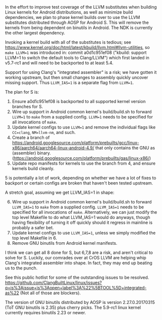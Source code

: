 In the effort to improve test coverage of the LLVM substitutes when building
Linux kernels for Android distributions, as well as minimize build
dependencies, we plan to phase kernel builds over to use the LLVM substitutes
distributed through AOSP for Android S. This will remove the kernels from being
dependent on binutils in Android. The NDK is currently the other largest
dependency.

Invoking a kernel build with all of the substitutes is tedious; see
https://www.kernel.org/doc/html/latest/kbuild/llvm.html#llvm-utilities, so
`make LLVM=1` was introduced in:
commit a0d1c951ef08 ("kbuild: support LLVM=1 to switch the default tools to Clang/LLVM")
which first landed in v5.7-rc1 and will need to be backported to at least 5.4.

Support for using Clang's "integrated assembler" is a risk; we have gotten it
working upstream, but then small changes to assembly quickly uncover missing
support. Thus `LLVM_IAS=1` is a separate flag from `LLVM=1`.

The plan for S is:

1. Ensure a0d1c951ef08 is backported to all supported kernel version branches
   for S.
2. Wire up support in Android common kernel's build/build.sh to forward
   `LLVM=1` to `make` from a supplied config. `LLVM=1` needs to be specified
   for all invocations of `make`.
3. Update kernel configs to use `LLVM=1` and remove the individual flags like
   `CC=clang`, `NM=llvm-nm`, and such.
4. Create a branch of
   https://android.googlesource.com/platform/prebuilts/gcc/linux-x86/aarch64/aarch64-linux-android-4.9/
   that only contains the GNU as (assembler) binary.
   (https://android.googlesource.com/platform/prebuilts/gas/linux-x86/)
5. Update repo manifests for kernels to use the branch from 4, and ensure
   kernels build cleanly.

5 is potentially a lot of work, depending on whether we have a lot of fixes to
backport or certain configs are broken that haven't been tested upstream.

A stretch goal, assuming we get LLVM_IAS=1 in shape:

6. Wire up support in Android common kernel's build/build.sh to forward
   `LLVM_IAS=1` to `make` from a supplied config. `LLVM_IAS=1` needs to be
   specified for all invocations of `make`. Alternatively, we can just modify
   the top level Makefile to do what LLVM_IAS=1 would do anyways, though having
   flexibility of turning it off quickly should it regress in mainline is
   probably a safer bet.
7. Update kernel configs to use `LLVM_IAS=1`, unless we simply modified the top
   level Makefile in 6.
8. Remove GNU binutils from Android kernel manifests.

I think we can get all 8 done for S, but 6,7,8 are a risk, and aren't critical
to solve for S. Luckily, our comrades over at CrOS LLVM are helping whip
Clang's integrated assembler into shape. In fact, they may end up beating us to
the punch.

See this public hotlist for some of the outstanding issues to be resolved.
https://github.com/ClangBuiltLinux/linux/issues?q=is%3Aissue+is%3Aopen+label%3A%22%5BTOOL%5D+integrated-as%22
(Not all of those are blockers).

The version of GNU binutils distributed by AOSP is version 2.27.0.20170315 (ToT
GNU binutils is 2.35) plus cherry picks. The 5.9-rc1 linux kernel currently
requires binutils 2.23 or newer.
